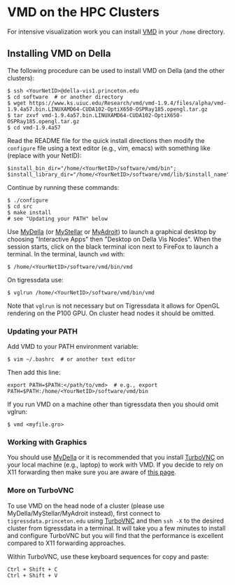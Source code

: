 # VMD on the HPC Clusters

For intensive visualization work you can install [VMD](https://www.ks.uiuc.edu/Research/vmd/) in your `/home` directory.

## Installing VMD on Della

The following procedure can be used to install VMD on Della (and the other clusters):

```
$ ssh <YourNetID>@della-vis1.princeton.edu
$ cd software  # or another directory
$ wget https://www.ks.uiuc.edu/Research/vmd/vmd-1.9.4/files/alpha/vmd-1.9.4a57.bin.LINUXAMD64-CUDA102-OptiX650-OSPRay185.opengl.tar.gz
$ tar zxvf vmd-1.9.4a57.bin.LINUXAMD64-CUDA102-OptiX650-OSPRay185.opengl.tar.gz
$ cd vmd-1.9.4a57
```

Read the README file for the quick install directions then modify the `configure` file using a text editor (e.g., vim, emacs) with something like (replace <YourNetID> with your NetID):

```
$install_bin_dir="/home/<YourNetID>/software/vmd/bin";
$install_library_dir="/home/<YourNetID>/software/vmd/lib/$install_name";
```

Continue by running these commands:

```
$ ./configure
$ cd src
$ make install
# see "Updating your PATH" below
```

Use [MyDella](https://mydella.princeton.edu/) (or [MyStellar](https://mystellar.princeton.edu/) or [MyAdroit](https://myadroit.princeton.edu/)) to launch a graphical desktop by choosing "Interactive Apps" then "Desktop on Della Vis Nodes". When the session starts, click on the black terminal icon next to FireFox to launch a terminal. In the terminal, launch `vmd` with:

```
$ /home/<YourNetID>/software/vmd/bin/vmd
```

On tigressdata use:

```
$ vglrun /home/<YourNetID>/software/vmd/bin/vmd
```

Note that `vglrun` is not necessary but on Tigressdata it allows for OpenGL rendering on the P100 GPU. On cluster head nodes it should be omitted.

### Updating your PATH

Add VMD to your PATH environment variable:

```
$ vim ~/.bashrc  # or another text editor
```

Then add this line:

```
export PATH=$PATH:</path/to/vmd>  # e.g., export PATH=$PATH:/home/<YourNetID>/software/vmd/bin
```

If you run VMD on a machine other than tigressdata then you should omit vglrun:

```
$ vmd <myfile.gro>
```

### Working with Graphics

You should use [MyDella](https://mydella.princeton.edu/) or it is recommended that you install [TurboVNC](https://researchcomputing.princeton.edu/turbovnc) on your local machine (e.g., laptop) to work with VMD. If you decide to rely on X11 forwarding then make sure you are aware of [this page](https://researchcomputing.princeton.edu/sshX).

### More on TurboVNC

To use VMD on the head node of a cluster (please use MyDella/MyStellar/MyAdroit instead), first connect to `tigressdata.princeton.edu` using [TurboVNC](https://researchcomputing.princeton.edu/turbovnc) and then `ssh -X` to the desired cluster from tigressdata in a terminal. It will take you a few minutes to install and configure TurboVNC but you will find that the performance is excellent compared to X11 forwarding approaches.

Within TurboVNC, use these keyboard sequences for copy and paste:

```
Ctrl + Shift + C
Ctrl + Shift + V
```
